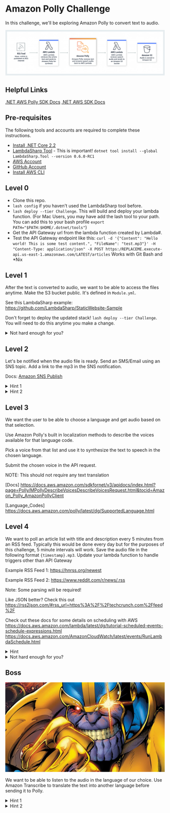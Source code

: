 # Amazon Polly Challenge

In this challenge, we'll be exploring Amazon Polly to convert text to audio.

![Flow](case-study.png)

## Helpful Links

[.NET AWS Polly SDK Docs](https://docs.aws.amazon.com/sdkfornet/v3/apidocs/index.html?page=Polly/MPollySynthesizeSpeechSynthesizeSpeechRequest.html&tocid=Amazon_Polly_AmazonPollyClient)
[.NET AWS SDK Docs](https://docs.aws.amazon.com/sdkfornet/v3/apidocs)

## Pre-requisites

The following tools and accounts are required to complete these instructions.

- [Install .NET Core 2.2](https://www.microsoft.com/net/download)
- [LambdaSharp Tool](https://github.com/LambdaSharp/LambdaSharpTool) - This is important! `dotnet tool install --global LambdaSharp.Tool --version 0.6.0-RC1`
- [AWS Account](https://aws.amazon.com/)
- [GitHub Account](https://github.com/)
- [Install AWS CLI](https://aws.amazon.com/cli/)

## Level 0

- Clone this repo.
- `lash config` if you haven't used the LambdaSharp tool before.
- `lash deploy --tier Challenge`. This will build and deploy your lambda function.
(For Mac Users, you may have add the lash tool to your path. You can add this to your bash profile `export PATH="$PATH:$HOME/.dotnet/tools"`)
- Get the API Gateway url from the lambda function created by Lambda#.
- Test the API Gateway endpoint like this: `curl -d '{"Content": "Hello world! This is some test content.", "FileName": "test.mp3"}' -H "Content-Type: application/json" -X POST https:/REPLACEME.execute-api.us-east-1.amazonaws.com/LATEST/articles` Works with Git Bash and *Nix

## Level 1

After the text is converted to audio, we want to be able to access the files anytime. Make the S3 bucket public. It's defined in `Module.yml`.

See this LambdaSharp example: https://github.com/LambdaSharp/StaticWebsite-Sample

Don't forget to deploy the updated stack! `lash deploy --tier Challenge`. You will need to do this anytime you make a change.

<details><summary>Not hard enough for you?</summary>
We don't want to expend processing power on duplicate files! If the content of the incoming article is identical to one that has already been saved, then ignore it.
</details>

## Level 2

Let's be notified when the audio file is ready. Send an SMS/Email using an SNS topic. Add a link to the mp3 in the SNS notification.


Docs: [Amazon SNS Publish](https://docs.aws.amazon.com/sdkfornet/v3/apidocs/index.html?page=SNS/MSNSPublishAsyncStringStringCancellationToken.html&tocid=Amazon_SimpleNotificationService_Amaz)

<details><summary>Hint 1</summary>
Create a SNS topic in <code>Module.yml</code> using <code>lash new resource ArticleAudioDone AWS::SNS::Topic</code>
</details>

<details><summary>Hint 2</summary>
<a href=https://github.com/LambdaSharp/LambdaSharpTool/blob/master/Demos/TwitterNotifier/NotifyFunction/Function.cs#L73>Twitter Notify Demo</a>
</details>

## Level 3

We want the user to be able to choose a language and get audio based on that selection.

Use Amazon Polly's built in localization methods to describe the voices available for that language code. 

Pick a voice from that list and use it to synthesize the text to speech in the chosen language.

Submit the chosen voice in the API request.

NOTE: This should not require any text translation

[Docs] https://docs.aws.amazon.com/sdkfornet/v3/apidocs/index.html?page=Polly/MPollyDescribeVoicesDescribeVoicesRequest.html&tocid=Amazon_Polly_AmazonPollyClient

[Language_Codes] https://docs.aws.amazon.com/polly/latest/dg/SupportedLanguage.html

## Level 4

We want to poll an article list with title and description every 5 minutes from an RSS feed. Typically this would be done every day but for the purposes of this challenge, 5 minute intervals will work. Save the audio file in the following format `{timestamp}.mp3`. Update your lambda function to handle triggers other than API Gateway

Example RSS Feed 1: https://hnrss.org/newest

Example RSS Feed 2: https://www.reddit.com/r/news/.rss

Note: Some parsing will be required!

Like JSON better? Check this out https://rss2json.com/#rss_url=https%3A%2F%2Ftechcrunch.com%2Ffeed%2F

Check out these docs for some details on scheduling with AWS
https://docs.aws.amazon.com/lambda/latest/dg/tutorial-scheduled-events-schedule-expressions.html
https://docs.aws.amazon.com/AmazonCloudWatch/latest/events/RunLambdaSchedule.html

<details><summary>Hint</summary>
Make a post request to the API Gateway endpoint with the content from the RSS feed. You may need to create a new function for this logic.
</details>
<details><summary>Not hard enough for you?</summary>
Parse the article's html into plain text then convert it to an mp3.  This could be in the field: <code>content:encoded</code>
</details>

## Boss

![Flow](thanos.jpg)

We want to be able to listen to the audio in the language of our choice. Use Amazon Transcribe to translate the text into another language before sending it to Polly.

<details><summary>Hint 1</summary>
Polly and Transcribe are similar services. Use the existing definitions in the <code>Module.yml</code> for ideas.
</details>

<details><summary>Hint 2</summary>
No, this is the boss level!
</details>
